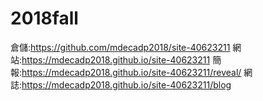 # 2018fall
倉儲:https://github.com/mdecadp2018/site-40623211
網站:https://mdecadp2018.github.io/site-40623211
簡報:https://mdecadp2018.github.io/site-40623211/reveal/
網誌:https://mdecadp2018.github.io/site-40623211/blog
